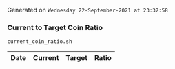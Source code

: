 Generated on `Wednesday 22-September-2021 at 23:32:58`

### Current to Target Coin Ratio
`current_coin_ratio.sh`

Date|Current|Target|Ratio
---|---|---|---
